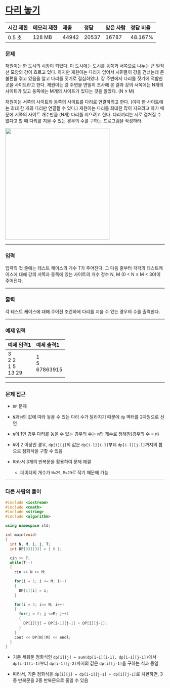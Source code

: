 # [다리 놓기](https://www.acmicpc.net/problem/1010)

<div align = center>

| 시간 제한 | 메모리 제한 | 제출  | 정답  | 맞은 사람 | 정답 비율 |
| :-------- | :---------- | :---- | :---- | :-------- | :-------- |
| 0.5 초    | 128 MB      | 44942 | 20537 | 16787     | 48.167%   |

</div>

### 문제

재원이는 한 도시의 시장이 되었다. 이 도시에는 도시를 동쪽과 서쪽으로 나누는 큰 일직선 모양의 강이 흐르고 있다. 하지만 재원이는 다리가 없어서 시민들이 강을 건너는데 큰 불편을 겪고 있음을 알고 다리를 짓기로 결심하였다. 강 주변에서 다리를 짓기에 적합한 곳을 사이트라고 한다. 재원이는 강 주변을 면밀히 조사해 본 결과 강의 서쪽에는 N개의 사이트가 있고 동쪽에는 M개의 사이트가 있다는 것을 알았다. (N ≤ M)

재원이는 서쪽의 사이트와 동쪽의 사이트를 다리로 연결하려고 한다. (이때 한 사이트에는 최대 한 개의 다리만 연결될 수 있다.) 재원이는 다리를 최대한 많이 지으려고 하기 때문에 서쪽의 사이트 개수만큼 (N개) 다리를 지으려고 한다. 다리끼리는 서로 겹쳐질 수 없다고 할 때 다리를 지을 수 있는 경우의 수를 구하는 프로그램을 작성하라.

<img src="https://www.acmicpc.net/upload/201003/pic1.JPG" width="329" height="353" />

---

### 입력

입력의 첫 줄에는 테스트 케이스의 개수 T가 주어진다. 그 다음 줄부터 각각의 테스트케이스에 대해 강의 서쪽과 동쪽에 있는 사이트의 개수 정수 N, M (0 < N ≤ M < 30)이 주어진다.

---

### 출력

각 테스트 케이스에 대해 주어진 조건하에 다리를 지을 수 있는 경우의 수를 출력한다.

---

### 예제 입력

| 예제 입력1                  | 예제 출력1           |
| :-------------------------- | :------------------- |
| 3<br/>2 2<br/>1 5<br/>13 29 | 1<br/>5<br/>67863915 |

---

### 문제 접근

  - `DP` 문제

  - `N`과 `M`의 값에 따라 놓을 수 있는 다리 수가 달라지기 때문에 `dp` 벡터를 2차원으로 선언

  - `N`이 1인 경우 다리를 놓을 수 있는 경우의 수는 `M`의 개수로 정해짐(경우의 수 = `M`)

  - `N`이 2 이상인 경우, `dp[i][j]`의 값은 `dp[i-1][i-1]`부터 `dp[i-1][j-1]`까지의 합으로 점화식을 구할 수 있음

  - 따라서 3개의 반복문을 활용하여 문제 해결

    - 데이터의 개수가 `N=29`, `M=29`로 작기 때문에 가능

---

### 다른 사람의 풀이

```cpp
#include <iostream>
#include <cmath>
#include <string>
#include <algorithm>

using namespace std;

int main(void)
{
  int N, M, i, j, T;
  int DP[33][33] = { 0 };

  cin >> T;
  while(T--)
  {
    cin >> N >> M;

    for(i = 1; i <= M; i++)
    {
      DP[1][i] = i;
    }

    for(i = 2; i<= N; i++)
    {
      for(j = 2; j <=M; j++)
      {
        DP[i][j] = DP[i-1][j-1] + DP[i][j-1];
      }
    }
    cout << DP[N][M] << endl;
  }
}
```

  - 기존 세워둔 점화식인 `dp[i][j] = sum(dp[i-1][i-1], dp[i-1][j-1])`에서 `dp[i-1][i-1]`부터 `dp[i-1][j-2]`까지의 값은 `dp[i][j-1]`을 구하는 식과 동일

  - 따라서, 기존 점화식을 `dp[i][j] = dp[i-1][j-1] + dp[i][j-1]`로 치환하면, 3중 반복문을 2중 반복문으로 줄일 수 있음